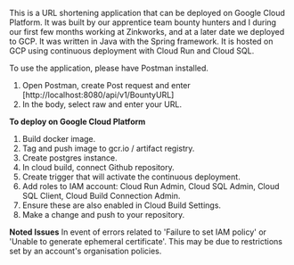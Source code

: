 
This is a URL shortening application that can be deployed on Google Cloud Platform. It was built by our apprentice team bounty hunters and I during our first few months working at Zinkworks, and at a later date we deployed to GCP. It was written in Java with the Spring framework. It is hosted on GCP using continuous deployment with Cloud Run and Cloud SQL.

To use the application, please have Postman installed.

1. Open Postman, create Post request and enter [http://localhost:8080/api/v1/BountyURL]
2. In the body, select raw and enter your URL.

<b>To deploy on Google Cloud Platform</b>
1. Build docker image.
2. Tag and push image to gcr.io / artifact registry.
3. Create postgres instance.
4. In cloud build, connect Github repository.
5. Create trigger that will activate the continuous deployment.
6. Add roles to IAM account: Cloud Run Admin, Cloud SQL Admin, Cloud SQL Client, Cloud Build Connection Admin.
7. Ensure these are also enabled in Cloud Build Settings.
8. Make a change and push to your repository.

<b>Noted Issues</b>
In event of errors related to 'Failure to set IAM policy' or 'Unable to generate ephemeral certificate'. This may be due to restrictions set by an account's organisation policies.
